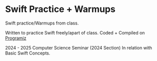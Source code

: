 # Swift Practice + Warmups
Swift practice/Warmups from class.

Written to practice Swift freely/apart of class. Coded + Compiled on
[Programiz](https://www.programiz.com/swift/online-compiler/)

2024 - 2025 Computer Science Seminar (2024 Section)
In relation with Basic Swift Concepts.
